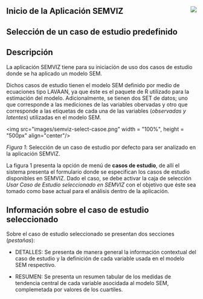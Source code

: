 ## <img src="images/UdeA_Escudo.jpg" align="right"/>

## Inicio de la Aplicación SEMVIZ 

## Selección de un caso de estudio predefinido

##  Descripción
La aplicación SEMVIZ tiene para su iniciación de uso dos casos de estudio donde se ha aplicado
un modelo SEM.

Dichos casos de estudio tienen el modelo SEM definido por medio de ecuaciones tipo LAVAAN, ya
que éste es el paquete de R utilizado para la estimación del modelo. Adicionalmente, se tienen dos
SET de datos; uno que corresponde a las mediciones de las variables obervadas y otro que corresponde
a las etiquetas de cada una de las variables (_observadas y latentes_) utilizadas en el modelo SEM.

<img src="images/semviz-select-casoe.png" width = "100%", height = "500px" align="center"/>

_Figura 1_: Selección de un caso de estudio por defecto para ser analizado en la aplicación SEMVIZ.

La figura 1 presenta la opción de menú de __casos de estudio__, de allí el sistema presenta el formulario
donde se especifican los casos de estudio disponibles en SEMVIZ. Dado el caso, se debe activar
la caja de selección _Usar Caso de Estudio seleccionado en SEMVIZ_ con el objetivo que éste sea
tomado como base actual para el análisis dentro de la aplicación.

## Información sobre el caso de estudio seleccionado
Sobre el caso de estudio seleccionado se presentan dos secciones (_pestañas_):

- DETALLES: Se presenta de manera general la información contextual del caso de estudio y la definición de cada variable 
usada en el modelo SEM respectivo.

- RESUMEN: Se presenta un resumen tabular de los medidas de tendencia central de cada variable asocidada al modelo SEM, 
complemetada por valores de los cuartiles.
